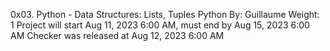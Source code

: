 0x03. Python - Data Structures: Lists, Tuples
Python
 By: Guillaume
 Weight: 1
 Project will start Aug 11, 2023 6:00 AM, must end by Aug 15, 2023 6:00 AM
 Checker was released at Aug 12, 2023 6:00 AM
